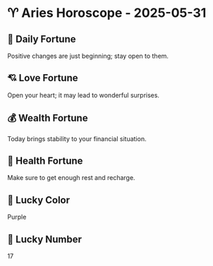 # ♈ Aries Horoscope - 2025-05-31

## 🎯 Daily Fortune

Positive changes are just beginning; stay open to them.

## 💘 Love Fortune

Open your heart; it may lead to wonderful surprises.

## 💰 Wealth Fortune

Today brings stability to your financial situation.

## 🌱 Health Fortune

Make sure to get enough rest and recharge.

## 🎨 Lucky Color

Purple

## 🔢 Lucky Number

17
